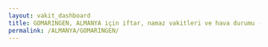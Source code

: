 ```yaml
---
layout: vakit_dashboard
title: GOMARINGEN, ALMANYA için iftar, namaz vakitleri ve hava durumu - ilçe/eyalet seç
permalink: /ALMANYA/GOMARINGEN/
---
```


<script type="text/javascript">
  var GLOBAL_COUNTRY = 'ALMANYA';
  var GLOBAL_CITY = 'GOMARINGEN';
  var GLOBAL_STATE = '';
  var lat = 72;
  var lon = 21;
</script>
